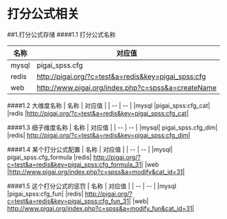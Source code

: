 # 打分公式相关

##1.打分公式存储
####1.1 打分公式名称

| 名称 | 对应值 |
| -- | -- |
| mysql | pigai_spss.cfg |
|redis|http://pigai.org/?c=test&a=redis&key=pigai_spss:cfg|
|web|	http://www.pigai.org/index.php?c=spss&a=createName|


####1.2 大维度名称
| 名称 | 对应值 |
| -- | -- |
|mysql |pigai_spss:cfg_cat|
|redis |http://pigai.org/?c=test&a=redis&key=pigai_spss:cfg_cat|

####1.3 细子维度名称
| 名称 | 对应值 |
| -- | -- |
|mysql| pigai_spss.cfg_dim|
|redis| http://pigai.org/?c=test&a=redis&key=pigai_spss:cfg_dim|


####1.4 某个打分公式配置
| 名称 | 对应值 |
| -- | -- |
|mysql| pigai_spss.cfg_formula
|redis| http://pigai.org/?c=test&a=redis&key=pigai_spss:cfg_formula_31|
|web |http://www.pigai.org/index.php?c=spss&a=modify&cat_id=31|

####1.5 这个打分公式的惩罚
| 名称 | 对应值 |
| -- | -- |
|mysql |pigai_spss:cfg_fun|
|redis| http://pigai.org/?c=test&a=redis&key=pigai_spss:cfg_fun_31|
|web| http://www.pigai.org/index.php?c=spss&a=modify_fun&cat_id=31|




